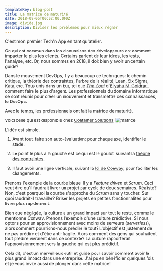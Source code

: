 ```yaml
---
templateKey: blog-post
title: La matrice de maturité
date: 2018-09-05T00:02:00.000Z
image: divide.jpg
description: Diviser les problèmes pour mieux régner
---
```


C'est mon premier Tech'n App en tant qu'atelier.

Ce qui est commun dans les discussions des développeurs est comment impacter le plus les clients.
Certains parlent de leur idées, les tests, l'analyse, etc.
Or, nous sommes en 2018, il doit bien y avoir un certain guide?

Dans le mouvement DevOps, il y a beaucoup de techniques: le chemin critique, la théorie des contraintes, l'arbre de la réalité, Lean, Six Sigma, Kata, etc.
Tous unis dans un but, tel que [_The Goal_](<https://en.wikipedia.org/wiki/The_Goal_(novel)>) d'[Eliyahu M. Goldratt](https://en.wikipedia.org/wiki/Eliyahu_M._Goldratt), comment faire le plus d'argent.
Les professionnels du domaine informatique se sont réunis pour créer un mouvement et transmettre ces connaissances, le DevOps.

Avec le temps, les professionnels ont fait la matrice de maturité.

Voici celle qui est disponible chez [Container Solutions](https://container-solutions.com/cloud-native-maturity-matrix/).
![matrice](https://blog.container-solutions.com/hubfs/CS--LP__assets/CS--LP__images/mm_diagram.png)

L'idée est simple.

1. Avant tout, faire son auto-évaluation: pour chaque axe, identifier le stade.

1. Le point le plus à la gauche est ce qui est le goulot, suivant la [théorie des contraintes](https://fr.wikipedia.org/wiki/Th%C3%A9orie_des_contraintes).

1. Il faut avoir une ligne verticale, suivant la [loi de Conway](https://fr.wikipedia.org/wiki/Loi_de_Conway), pour faciliter les changements.

Prenons l'exemple de la courbe bleue.
Il y a _Feature driven_ et _Scrum_.
Ceci veut dire qu'il faudrait livrer un projet par cycle de deux semaines.
Réaliste?
Non, c'est pourquoi la courbe s'approche du _Scrum_ sans y toucher.
Sur quoi faudrait-il travailler?
Briser les projets en petites fonctionnalités pour livrer plus rapidement.

Bien que négligée, la culture a un grand impact sur tout le reste, comme le mentionne Conway.
Prenons l'exemple d'une culture prédictive.
Si nous optons pour un approvisionnement avec moins de serveurs (_serverless_), alors comment pourrions-nous prédire le tout?
L'objectif est justement de ne pas prédire et d'être anti-fragile.
Alors comment des gens qui souhaitent tout prédire vivraient dans ce contexte?
La culture rapporterait l'approvisionnement vers la gauche qui est plus prédictif.

Cela dit, c'est un merveilleux outil et guide pour savoir comment avoir le plus grand impact dans une entreprise.
J'ai pu en bénéficier quelques fois et je vous invite aussi de plonger dans cette matrice!
